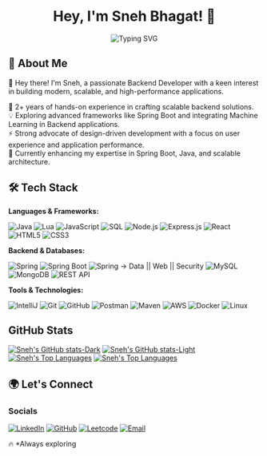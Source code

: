 <h1 align="center">Hey, I'm Sneh Bhagat! 🚀</h1>
<p align="center">
  <img src="https://readme-typing-svg.herokuapp.com?font=Fira+Code&size=22&pause=1000&color=FD853A&center=true&vCenter=true&width=500&lines=Java+Spring;Backend+Engineer;Tech+Enthusiast+%F0%9F%92%BB" alt="Typing SVG" />
</p>

## 🚀 About Me  
👋 Hey there! I'm Sneh, a passionate Backend Developer with a keen interest in building modern, scalable, and high-performance applications.

🔹 2+ years of hands-on experience in crafting scalable backend solutions.  
💡 Exploring advanced frameworks like Spring Boot and integrating Machine Learning in Backend applications.  
⚡ Strong advocate of design-driven development with a focus on user experience and application performance.  
🌱 Currently enhancing my expertise in Spring Boot, Java, and scalable architecture.  

## 🛠 Tech Stack  
**Languages & Frameworks:**  

![Java](https://img.shields.io/badge/Java-007396?style=flat&logo=java&logoColor=white&borderRadius=8) 
![Lua](https://img.shields.io/badge/Lua-000080?style=flat&logo=lua&logoColor=white&borderRadius=8)
![JavaScript](https://img.shields.io/badge/JavaScript-F7DF1E?style=flat&logo=javascript&logoColor=black&borderRadius=8) 
![SQL](https://img.shields.io/badge/SQL-4479A1?style=flat&logo=mysql&logoColor=white&borderRadius=8) 
![Node.js](https://img.shields.io/badge/Node.js-339933?style=flat&logo=nodedotjs&logoColor=white&borderRadius=8) 
![Express.js](https://img.shields.io/badge/Express.js-000000?style=flat&logo=express&logoColor=white&borderRadius=8) 
![React](https://img.shields.io/badge/React-61DAFB?style=flat&logo=react&logoColor=black&borderRadius=8) 
![HTML5](https://img.shields.io/badge/HTML5-E34F26?style=flat&logo=html5&logoColor=white&borderRadius=8) 
![CSS3](https://img.shields.io/badge/CSS3-1572B6?style=flat&logo=css3&logoColor=white&borderRadius=8) 


**Backend & Databases:**  

![Spring](https://img.shields.io/badge/Spring-6DB33F?style=flat&logo=spring&logoColor=white&borderRadius=8)
![Spring Boot](https://img.shields.io/badge/Spring%20Boot-6DB33F?style=flat&logo=springboot&logoColor=white&borderRadius=8) 
![Spring -> Data || Web || Security](https://img.shields.io/badge/Spring%20Data%20||%20Web%20||%20Security-6DB33F?style=flat&logo=spring&logoColor=white&borderRadius=8) 
![MySQL](https://img.shields.io/badge/MySQL-4479A1?style=flat&logo=mysql&logoColor=white&borderRadius=8) 
![MongoDB](https://img.shields.io/badge/MongoDB-47A248?style=flat&logo=mongodb&logoColor=white&borderRadius=8) 
![REST API](https://img.shields.io/badge/REST-02569B?style=flat&logo=rest&logoColor=white&borderRadius=8)

**Tools & Technologies:** 

![IntelliJ](https://img.shields.io/badge/IntelliJ-000000?style=flat&logo=intellijidea&logoColor=white&borderRadius=8) 
![Git](https://img.shields.io/badge/Git-F05032?style=flat&logo=git&logoColor=white&borderRadius=8) 
![GitHub](https://img.shields.io/badge/GitHub-181717?style=flat&logo=github&logoColor=white&borderRadius=8) 
![Postman](https://img.shields.io/badge/Postman-FF6C37?style=flat&logo=postman&logoColor=white&borderRadius=8) 
![Maven](https://img.shields.io/badge/Maven-C71A36?style=flat&logo=apachemaven&logoColor=white&borderRadius=8) 
![AWS](https://img.shields.io/badge/AWS-232F3E?style=flat&logo=amazon-aws&logoColor=white&borderRadius=8) 
![Docker](https://img.shields.io/badge/Docker-2496ED?style=flat&logo=docker&logoColor=white&borderRadius=8) 
![Linux](https://img.shields.io/badge/Linux-FCC624?style=flat&logo=linux&logoColor=black&borderRadius=8)


## GitHub Stats
[![Sneh's GitHub stats-Dark](https://github-readme-stats.vercel.app/api?username=Yanendrajha&hide=stars&hide_border=true&rank_icon=github&show_icons=true&hide_title=true&theme=midnight-purple#gh-dark-mode-only)](https://github.com/yanendrajha/github-readme-stats#gh-dark-mode-only)
[![Sneh's GitHub stats-Light](https://github-readme-stats.vercel.app/api?username=Yanendrajha&hide=stars&hide_border=true&hide_title=true&rank_icon=github&show_icons=true&theme=buefy#gh-light-mode-only)](https://github.com/yanendrajha/github-readme-stats#gh-light-mode-only)
[![Sneh's Top Languages](https://github-readme-stats.vercel.app/api/top-langs/?username=yanendrajha&hide_title=true&hide_border=true&layout=compact&theme=midnight-purple#gh-dark-mode-only)](https://github.com/yanendrajha/github-readme-stats#gh-dark-mode-only)
[![Sneh's Top Languages](https://github-readme-stats.vercel.app/api/top-langs/?username=yanendrajha&layout=compact&hide_border=true&hide_title=true&theme=buefy#gh-light-mode-only)](https://github.com/yanendrajha/github-readme-stats#gh-light-mode-only)



## 🌍 Let's Connect  

### Socials

[![LinkedIn](https://img.shields.io/badge/LinkedIn-blue?style=flat&logo=linkedin&borderRadius=8)](https://www.linkedin.com/in/sneh-bhagat-788a6b267/) 
[![GitHub](https://img.shields.io/badge/GitHub-black?style=flat&logo=github&borderRadius=8)](https://github.com/snehbhagat) 
[![Leetcode](https://img.shields.io/badge/Leetcode-orange?style=flat&logo=leetcode&borderRadius=8)](https://leetcode.com/SnehBhagat_2406) 
[![Email](https://img.shields.io/badge/Email-white?style=flat&logo=gmail&borderRadius=8)](mailto:snehbhagat12@gmail.com)  


🔥 *Always exploring
